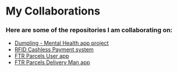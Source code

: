 # My Collaborations

### Here are some of the repositories I am collaborating on:

- [Dumpling - Mental Health app project](https://github.com/Saurav-Anwar/Dumpling_mHealth_App.git)
- [RFID Cashless Payment system](https://github.com/Ambiverted2284/smart-in-house-restaurant)
- [FTR Parcels User app](https://github.com/SyedSauravAnwarNiloy/ftrp_users_app)
- [FTR Parcels Delivery Man app](https://github.com/SyedSauravAnwarNiloy/ftr_deliveryman_app)

